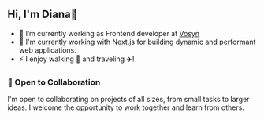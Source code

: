 ## Hi, I'm Diana👋

- 🚀 I’m currently working as Frontend developer at [Vosyn](https://vosyn.ai/)
- 🌱 I'm currently working with [Next.js](https://nextjs.org/) for building dynamic and performant web applications.
- ⚡ I enjoy walking 🚶 and traveling ✈️!


### 🤝 Open to Collaboration
I'm open to collaborating on projects of all sizes, from small tasks to larger ideas. I welcome the opportunity to work together and learn from others.

<!--
**Diana1888/Diana1888** is a ✨ _special_ ✨ repository because its `README.md` (this file) appears on your GitHub profile.

Here are some ideas to get you started:

- 🔭 I’m currently working on ...
-  I’m currently learning ...
- 👯 I’m looking to collaborate on ...
- 🤔 I’m looking for help with ...
- 💬 Ask me about ...
- 📫 How to reach me: ...
- 😄 Pronouns: ...
- ⚡ Fun fact: ...
-->
